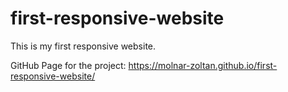 # first-responsive-website
 This is my first responsive website.

GitHub Page for the project: https://molnar-zoltan.github.io/first-responsive-website/
